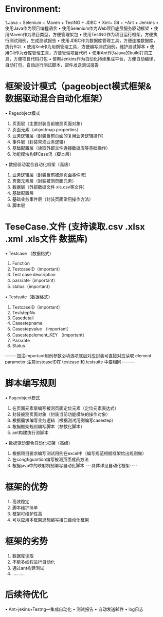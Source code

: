 # Environment:
1.Java + Selenium + Maven + TestNG + JDBC + Xml+ Git + +Ant + Jenkins
   •  使用Java作为项目编程语言
    •  使用Selenium作为Web项目底层服务驱动框架
    •  使用Maven作为项目类型，方便管理架包
    •  使用TestNG作为项目运行框架，方便执行测试用例，生成测试报告
    •  使用JDBC作为数据库管理工具，方便连接数据库，执行SQL
    •  使用Xml作为用例管理工具，方便编写测试用例，维护测试脚本
    •  使用Git作为仓库管理工具，方便管理项目代码
    •  使用Ant作为Java的build打包工具，方便项目代码打包
    •  使用Jenkins作为自动化持续集成平台，方便自动编译，自动打包，自动运行测试脚本，邮件发送测试报告
 
# 框架设计模式（pageobject模式框架& 数据驱动混合自动化框架）
•	Pageobject模式
1.	页面层（主要封装当前被测页面对象）
2.	页面元素（objectmap.properties）
3.	业务逻辑层（封装当前页面的复用业务逻辑操作）
4.	事件层（封装常规业务逻辑）
5.	基础配置层（读取外部文件连接数据库等基础操作）
6.	功能模块构建Case流（脚本层）

•	数据驱动混合自动化框架（高级）
1.	业务逻辑层（封装当前被测页面事件流）
2.	页面元素层（封装被测页面元素）
3.	数据层（外部数据文件 xls.csv等文件）
4.	基础配置层
5.	基础业务事件层（封装页面常用操作方法）
6.	脚本层
# TeseCase.文件 (支持读取.csv  .xlsx .xml .xls文件 数据库)  
• Testcase （数据格式）
1.	Function
2.	TestcaseID（important）
3.	Test case description
4.	passrate（important）
5.	status（important）


• Testsuite（数据格式）
1.	TestcaseID（important）
2.	TeststepNo	
3.	Casedetail	
4.	Casestepname	
5.	Casestepvalue	（important）
6.	Casestepelement_KEY	（important）
7.	Passrate	
8.	Status

------加注important用例参数必填选项底层对应封装可直接对应读取 element parameter  注意testcaseID在 testcase 和 testsuite 中要相同-------
# 脚本编写规则
•	Pageobject模式
1.	在页面元素层编写被测页面定位元素（定位元素表达式）
2.	封装被测页面对象（封装当前功能模块的操作对象）
3.	根据需求编写业务逻辑（根据测试用例编写casestep）
4.	根据框架规则编写脚本（参数化脚本）
5.	ant构建执行测脚本

•	数据驱动混合自动化框架（高级）
1.	根据项目要求编写测试用例在excel中（编写规范根据框架给出规则做）
2.	在congfiguartion编写被测页面成员方法
3.	根据java中的映射机制编写自动化脚本
---具体详见自动化框架----
# 框架的优势
1.	高效稳定
2.	脚本维护简单
3.	框架可维护性高
4.	可以应用本框架思想编写接口自动化框架
# 框架的劣势
1.	数据库读取
2.	不能多线程进行自动化
3.	通过ant构建测试
4.	……….
# 后续待优化
•	Ant+jekins+Testng—集成自动化
•	测试报告
•	自动发送邮件
•	log日志
